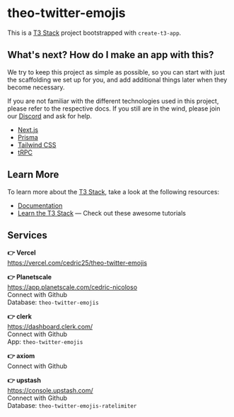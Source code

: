 # theo-twitter-emojis

This is a [T3 Stack](https://create.t3.gg/) project bootstrapped with `create-t3-app`.

## What's next? How do I make an app with this?

We try to keep this project as simple as possible, so you can start with just the scaffolding we set up for you, and add additional things later when they become necessary.

If you are not familiar with the different technologies used in this project, please refer to the respective docs. If you still are in the wind, please join our [Discord](https://t3.gg/discord) and ask for help.

- [Next.js](https://nextjs.org)
- [Prisma](https://prisma.io)
- [Tailwind CSS](https://tailwindcss.com)
- [tRPC](https://trpc.io)

## Learn More

To learn more about the [T3 Stack](https://create.t3.gg/), take a look at the following resources:

- [Documentation](https://create.t3.gg/)
- [Learn the T3 Stack](https://create.t3.gg/en/faq#what-learning-resources-are-currently-available) — Check out these awesome tutorials

## Services

**👉 Vercel**  
https://vercel.com/cedric25/theo-twitter-emojis

**👉 Planetscale**  
https://app.planetscale.com/cedric-nicoloso  
Connect with Github  
Database: `theo-twitter-emojis`

**👉 clerk**  
https://dashboard.clerk.com/  
Connect with Github  
App: `theo-twitter-emojis`  

**👉 axiom**  
Connect with Github  

**👉 upstash**  
https://console.upstash.com/  
Connect with Github  
Database: `theo-twitter-emojis-ratelimiter`
